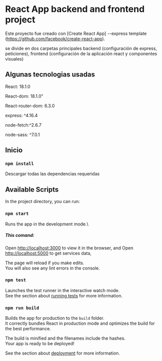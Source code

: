 # React App backend and frontend project

Este proyecto fue creado con [Create React App] --express template (https://github.com/facebook/create-react-app).

se divide en dos carpetas principales backend (configuración de express, peticiones), frontend (configuración de la aplicación react y componentes visuales)

## Algunas tecnologias usadas

React: 18.1.0

React-dom: 18.1.0"

React-router-dom: 6.3.0

express: ^4.16.4

node-fetch:^2.6.7

node-sass: ^7.0.1

## Inicio

### `npm install`

Descargar todas las dependencias requeridas

## Available Scripts

In the project directory, you can run:

### `npm start`

Runs the app in the development mode.\

##### This comand:

Open [http://localhost:3000](http://localhost:3000) to view it in the browser, and
Open [http://localhost:5000](http://localhost:5000) to get services data,

The page will reload if you make edits.\
You will also see any lint errors in the console.

### `npm test`

Launches the test runner in the interactive watch mode.\
See the section about [running tests](https://facebook.github.io/create-react-app/docs/running-tests) for more information.

### `npm run build`

Builds the app for production to the `build` folder.\
It correctly bundles React in production mode and optimizes the build for the best performance.

The build is minified and the filenames include the hashes.\
Your app is ready to be deployed!

See the section about [deployment](https://facebook.github.io/create-react-app/docs/deployment) for more information.
